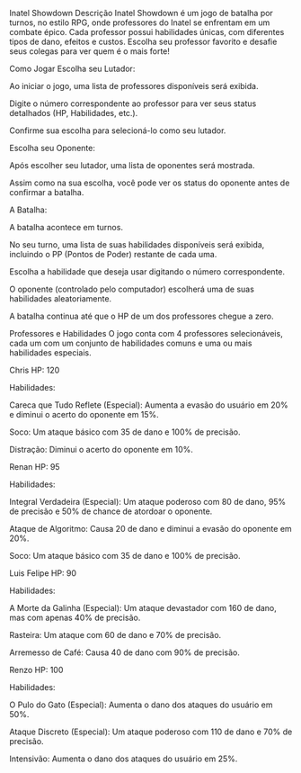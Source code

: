 Inatel Showdown
Descrição
Inatel Showdown é um jogo de batalha por turnos, no estilo RPG, onde professores do Inatel se enfrentam em um combate épico. Cada professor possui habilidades únicas, com diferentes tipos de dano, efeitos e custos. Escolha seu professor favorito e desafie seus colegas para ver quem é o mais forte!

Como Jogar
Escolha seu Lutador:

Ao iniciar o jogo, uma lista de professores disponíveis será exibida.

Digite o número correspondente ao professor para ver seus status detalhados (HP, Habilidades, etc.).

Confirme sua escolha para selecioná-lo como seu lutador.

Escolha seu Oponente:

Após escolher seu lutador, uma lista de oponentes será mostrada.

Assim como na sua escolha, você pode ver os status do oponente antes de confirmar a batalha.

A Batalha:

A batalha acontece em turnos.

No seu turno, uma lista de suas habilidades disponíveis será exibida, incluindo o PP (Pontos de Poder) restante de cada uma.

Escolha a habilidade que deseja usar digitando o número correspondente.

O oponente (controlado pelo computador) escolherá uma de suas habilidades aleatoriamente.

A batalha continua até que o HP de um dos professores chegue a zero.

Professores e Habilidades
O jogo conta com 4 professores selecionáveis, cada um com um conjunto de habilidades comuns e uma ou mais habilidades especiais.

Chris
HP: 120

Habilidades:

Careca que Tudo Reflete (Especial): Aumenta a evasão do usuário em 20% e diminui o acerto do oponente em 15%.

Soco: Um ataque básico com 35 de dano e 100% de precisão.

Distração: Diminui o acerto do oponente em 10%.

Renan
HP: 95

Habilidades:

Integral Verdadeira (Especial): Um ataque poderoso com 80 de dano, 95% de precisão e 50% de chance de atordoar o oponente.

Ataque de Algoritmo: Causa 20 de dano e diminui a evasão do oponente em 20%.

Soco: Um ataque básico com 35 de dano e 100% de precisão.

Luis Felipe
HP: 90

Habilidades:

A Morte da Galinha (Especial): Um ataque devastador com 160 de dano, mas com apenas 40% de precisão.

Rasteira: Um ataque com 60 de dano e 70% de precisão.

Arremesso de Café: Causa 40 de dano com 90% de precisão.

Renzo
HP: 100

Habilidades:

O Pulo do Gato (Especial): Aumenta o dano dos ataques do usuário em 50%.

Ataque Discreto (Especial): Um ataque poderoso com 110 de dano e 70% de precisão.

Intensivão: Aumenta o dano dos ataques do usuário em 25%.
